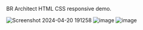BR Architect HTML CSS responsive demo.

![Screenshot 2024-04-20 191258](https://github.com/realg701/br-temp/assets/125727302/5a524f3c-6d0d-4601-897b-cc66072d6bdd)
![image](https://github.com/realg701/br-temp/assets/125727302/a0a8c853-e9af-40b3-a03f-e94de48ec0e2)
![image](https://github.com/realg701/br-temp/assets/125727302/8d4233c8-0f8d-4022-a0f1-e7e9387f5387)
